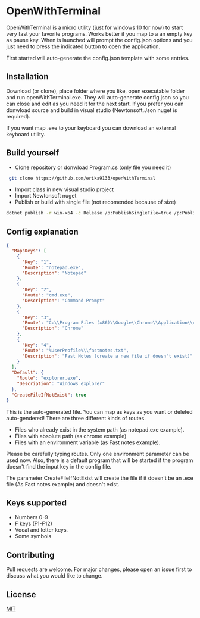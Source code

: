 # OpenWithTerminal

OpenWithTerminal is a micro utility (just for windows 10 for now) to start very fast your favorite programs. Works better if you map to a an empty key as pause key.
When is launched will prompt the config.json options and you just need to press the indicated button to open the application.

First started will auto-generate the config.json template with some entries.


## Installation

Download (or clone), place folder where you like, open executable folder and run openWithTerminal.exe. They will auto-generate config.json so you can close and edit as you need it for the next start. If you prefer you can donwload source and build in visual studio (Newtonsoft.Json nuget is required).

If you want map .exe to your keyboard you can download an external keyboard utility.

## Build yourself
* Clone repository or donwload Program.cs (only file you need it)

```bash
 git clone https://github.com/erika9133/openWithTerminal
```
* Import class in new visual studio project
* Import Newtonsoft nuget
* Publish or build with single file (not recomended because of size)

```bash
dotnet publish -r win-x64 -c Release /p:PublishSingleFile=true /p:PublishTrimmed=true
```

## Config explanation

```json
{
  "MapsKeys": [
    {
      "Key": "1",
      "Route": "notepad.exe",
      "Description": "Notepad"
    },
    {
      "Key": "2",
      "Route": "cmd.exe",
      "Description": "Command Prompt"
    },
    {
      "Key": "3",
      "Route": "C:\\Program Files (x86)\\Google\\Chrome\\Application\\chrome.exe",
      "Description": "Chrome"
    },
    {
      "Key": "4",
      "Route": "%UserProfile%\\fastnotes.txt",
      "Description": "Fast Notes (create a new file if doesn't exist)"
    }
  ],
  "Default": {
    "Route": "explorer.exe",
    "Description": "Windows explorer"
  },
  "CreateFileIfNotExist": true
}

```
This is the auto-generated file. You can map as keys as you want or deleted auto-gendered!
There are three different kinds of routes.
* Files who already exist in the system path (as notepad.exe example). 
* Files with absolute path (as chrome example)
* Files with an environment variable (as Fast notes example).

Please be carefully typing routes. Only one environment parameter can be used now.
Also, there is a default program that will be started if the program doesn't find the input key in the config file.

The parameter CreateFileIfNotExist will create the file if it doesn't be an .exe file (As Fast notes example) and doesn't exist.



## Keys supported
* Numbers 0-9
* F keys (F1-F12)
* Vocal and letter keys.
* Some symbols 



## Contributing
Pull requests are welcome. For major changes, please open an issue first to discuss what you would like to change.


## License
[MIT](https://choosealicense.com/licenses/mit/)
